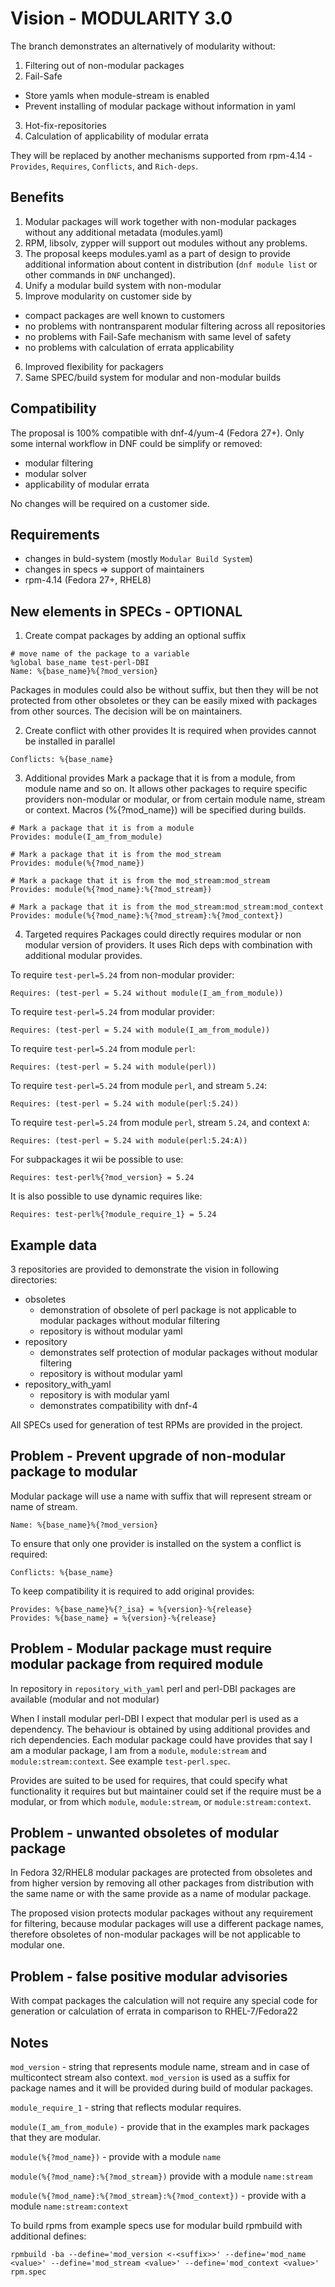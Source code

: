 Vision - MODULARITY 3.0
=======================

The branch demonstrates an alternatively of modularity without:
1. Filtering out of non-modular packages
2. Fail-Safe
 - Store yamls when module-stream is enabled
 - Prevent installing of modular package without information in yaml
3. Hot-fix-repositories
4. Calculation of applicability of modular errata

They will be replaced by another mechanisms supported from rpm-4.14 - `Provides`, `Requires`,
`Conflicts`, and `Rich-deps`.

Benefits
--------

1. Modular packages will work together with non-modular packages without any additional
metadata (modules.yaml)
2. RPM, libsolv, zypper will support out modules without any problems.
3. The proposal keeps modules.yaml as a part of design to provide additional information about
content in distribution (`dnf module list` or other commands in `DNF` unchanged).
4. Unify a modular build system with non-modular
5. Improve modularity on customer side by
 - compact packages are well known to customers
 - no problems with nontransparent modular filtering across all repositories
 - no problems with Fail-Safe mechanism with same level of safety
 - no problems with calculation of errata applicability
6. Improved flexibility for packagers
7. Same SPEC/build system for modular and non-modular builds

Compatibility
-------------
The proposal is 100% compatible with dnf-4/yum-4 (Fedora 27+). Only some internal workflow in DNF
could be simplify or removed:
 - modular filtering
 - modular solver
 - applicability of modular errata

No changes will be required on a customer side.

Requirements
------------

 - changes in buld-system (mostly `Modular Build System`)
 - changes in specs => support of maintainers
 - rpm-4.14 (Fedora 27+, RHEL8)

New elements in SPECs - OPTIONAL
--------------------------------

1. Create compat packages by adding an optional suffix
```
# move name of the package to a variable
%global base_name test-perl-DBI
Name: %{base_name}%{?mod_version}
```
Packages in modules could also be without suffix, but then they will be not protected from other
obsoletes or they can be easily mixed with packages from other sources. The decision will be on
maintainers.

2. Create conflict with other provides
It is required when provides cannot be installed in parallel
```
Conflicts: %{base_name}
```

3. Additional provides
Mark a package that it is from a module, from module name and so on. It allows other packages to
require specific providers non-modular or modular, or from certain module name, stream or context.
Macros (%{?mod_name}) will be specified during builds.
```
# Mark a package that it is from a module
Provides: module(I_am_from_module)

# Mark a package that it is from the mod_stream
Provides: module(%{?mod_name})

# Mark a package that it is from the mod_stream:mod_stream
Provides: module(%{?mod_name}:%{?mod_stream})

# Mark a package that it is from the mod_stream:mod_stream:mod_context
Provides: module(%{?mod_name}:%{?mod_stream}:%{?mod_context})
```

4. Targeted requires
Packages could directly requires modular or non modular version of providers. It uses Rich deps with
combination with additional modular provides.

To require  `test-perl=5.24` from non-modular provider:
```
Requires: (test-perl = 5.24 without module(I_am_from_module))
```

To require `test-perl=5.24` from modular provider:
```
Requires: (test-perl = 5.24 with module(I_am_from_module))
```

To require `test-perl=5.24` from module `perl`:
```
Requires: (test-perl = 5.24 with module(perl))
```

To require `test-perl=5.24` from module `perl`, and stream `5.24`:
```
Requires: (test-perl = 5.24 with module(perl:5.24))
```

To require `test-perl=5.24` from module `perl`, stream `5.24`, and context `A`:
```
Requires: (test-perl = 5.24 with module(perl:5.24:A))
```

For subpackages it wii be possible to use:

```
Requires: test-perl%{?mod_version} = 5.24
```

It is also possible to use dynamic requires like:
```
Requires: test-perl%{?module_require_1} = 5.24
```

Example data
------------

3 repositories are provided to demonstrate the vision in following directories:
 - obsoletes
   - demonstration of obsolete of perl package is not applicable to modular packages without
   modular filtering
   - repository is without modular yaml
 - repository
   - demonstrates self protection of modular packages without modular filtering
   - repository is without modular yaml
 - repository_with_yaml
   - repository is with modular yaml
   - demonstrates compatibility with dnf-4

All SPECs used for generation of test RPMs are provided in the project.

Problem - Prevent upgrade of non-modular package to modular
-----------------------------------------------------------

Modular package will use a name with suffix that will represent stream or name of stream.

`Name: %{base_name}%{?mod_version}`

To ensure that only one provider is installed on the system a conflict is required:

`Conflicts: %{base_name}`

To keep compatibility it is required to add original provides:

```
Provides: %{base_name}%{?_isa} = %{version}-%{release}
Provides: %{base_name} = %{version}-%{release}
```

Problem - Modular package must require modular package from required module
----------------------------------------------------------------------------

In repository in ``repository_with_yaml`` perl and perl-DBI packages are available (modular and not
modular)

When I install modular perl-DBI I expect that modular perl is used as a dependency. The behaviour
is obtained by using additional provides and rich dependencies. Each modular package could
have provides that say I am a modular package, I am from a `module`, `module:stream` and
`module:stream:context`. See example `test-perl.spec`.

Provides are suited to be used for requires, that could specify what functionality it requires but
but maintainer could set if the require must be a modular, or from which `module`, `module:stream`,
or `module:stream:context`.  

Problem - unwanted obsoletes of modular package
-----------------------------------------------

In Fedora 32/RHEL8 modular packages are protected from obsoletes and from higher version by removing
all other packages from distribution with the same name or with the same provide as a name of
modular package.

The proposed vision protects modular packages without any requirement for filtering, because modular
packages will use a different package names, therefore obsoletes of non-modular packages will be not
applicable to modular one.

Problem - false positive modular advisories
-------------------------------------------

With compat packages the calculation will not require any special code for generation or calculation
of errata in comparison to RHEL-7/Fedora22

Notes
-----

`mod_version` - string that represents module name, stream and in case of multicontect stream also
context. `mod_version` is used as a suffix for package names and it will be provided during build
of modular packages.

`module_require_1` - string that reflects modular requires.

`module(I_am_from_module)` - provide that in the examples mark packages that they are modular.

`module(%{?mod_name})` - provide with a module `name`

`module(%{?mod_name}:%{?mod_stream})` provide with a module `name:stream`

`module(%{?mod_name}:%{?mod_stream}:%{?mod_context})` - provide with a module `name:stream:context`

To build rpms from example specs use for modular build rpmbuild with additional defines:
```
rpmbuild -ba --define='mod_version <-<suffix>>' --define='mod_name <value>' --define='mod_stream <value>' --define='mod_context <value>' rpm.spec
```

